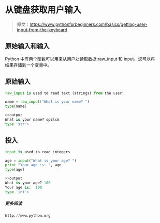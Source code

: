 # 从键盘获取用户输入

> 原文：<https://www.pythonforbeginners.com/basics/getting-user-input-from-the-keyboard>

## 原始输入和输入

Python 中有两个函数可以用来从用户处读取数据:raw_input 和 input。您可以将结果存储到一个变量中。

## 原始输入

```py
raw_input is used to read text (strings) from the user:

```

```py
name = raw_input("What is your name? ")
type(name)

>>output
What is your name? spilcm
type 'str'>

```

## 投入

```py
input is used to read integers

```

```py
age = input("What is your age? ")
print "Your age is: ", age
type(age)

>>output
What is your age? 100
Your age is:  100
type 'int'>

```

##### 更多阅读

```py
http://www.python.org

```